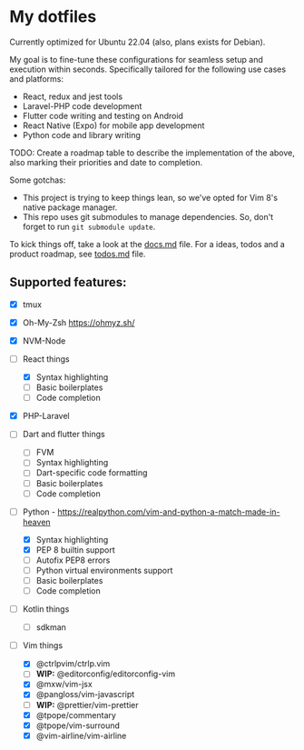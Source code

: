 # My dotfiles

Currently optimized for Ubuntu 22.04 (also, plans exists for Debian).

My goal is to fine-tune these configurations for seamless setup and execution within seconds. Specifically tailored for the following use cases and platforms:

- React, redux and jest tools
- Laravel-PHP code development
- Flutter code writing and testing on Android
- React Native (Expo) for mobile app development
- Python code and library writing

TODO: Create a roadmap table to describe the implementation of the above, also marking their priorities and date to completion.

Some gotchas:

- This project is trying to keep things lean, so we've opted for Vim 8's native package manager.
- This repo uses git submodules to manage dependencies. So, don't forget to run `git submodule update`.

To kick things off, take a look at the [docs.md](./docs.md) file. For a ideas, todos and a product roadmap, see [todos.md](./todos.md) file.

## Supported features:

- [x] tmux

- [x] Oh-My-Zsh https://ohmyz.sh/

- [x] NVM-Node

- [ ] React things

  - [x] Syntax highlighting
  - [ ] Basic boilerplates
  - [ ] Code completion

- [x] PHP-Laravel

- [ ] Dart and flutter things

  - [ ] FVM 
  - [ ] Syntax highlighting
  - [ ] Dart-specific code formatting
  - [ ] Basic boilerplates
  - [ ] Code completion

- [ ] Python - https://realpython.com/vim-and-python-a-match-made-in-heaven 

  - [x] Syntax highlighting
  - [x] PEP 8 builtin support
  - [ ] Autofix PEP8 errors
  - [ ] Python virtual environments support
  - [ ] Basic boilerplates
  - [ ] Code completion

- [ ] Kotlin things

  - [ ] sdkman

- [ ] Vim things

  - [x] @ctrlpvim/ctrlp.vim
  - [ ] **WIP:** @editorconfig/editorconfig-vim
  - [x] @mxw/vim-jsx
  - [x] @pangloss/vim-javascript
  - [ ] **WIP:** @prettier/vim-prettier
  - [x] @tpope/commentary
  - [x] @tpope/vim-surround
  - [x] @vim-airline/vim-airline
